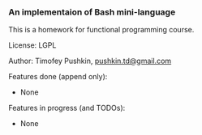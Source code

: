 ### An implementaion of Bash mini-language

This is a homework for functional programming course.

License: LGPL

Author: Timofey Pushkin, pushkin.td@gmail.com

Features done (append only):

- None

Features in progress (and TODOs):

- None
